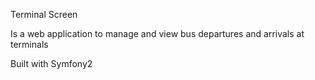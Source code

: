Terminal Screen

Is a web application to manage and view bus departures and arrivals at terminals 

Built with Symfony2
